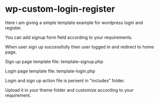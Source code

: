 # wp-custom-login-register

Here i am giving a simple template example for wordpress login and register.

You can add signup form field according to your requirements.

When user sign up successfully then user logged in and redirect to home page.

Sign up page template file: template-signup.php

Login page template file: template-login.php

Login and sign up action file is persent in "includes" folder.

Upload it in your theme folder and customize according to your requirement.

